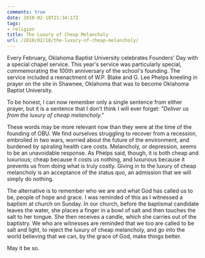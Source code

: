 ```yaml
---
comments: true
date: 2010-02-18T21:34:17Z
tags:
- religion
title: The Luxury of Cheap Melancholy
url: /2010/02/18/the-luxury-of-cheap-melancholy/
---
```


<p>Every February, Oklahoma Baptist University celebrates Founders' Day with a special chapel service. This year's service was particularly special, commemorating the 100th anniversary of the school's founding. The service included a reenactment of W.P. Blake and G. Lee Phelps kneeling in prayer on the site in Shawnee, Oklahoma that was to become Oklahoma Baptist University. </p>
<p>To be honest, I can now remember only a single sentence from either prayer, but it is a sentence that I don't think I will ever forget: <em>"Deliver us from the luxury of cheap melancholy."</em> </p>
<p>These words may be more relevant now than they were at the time of the founding of OBU. We find ourselves struggling to recover from a recession, embroiled in two wars, worried about the future of the environment, and burdened by spiraling health care costs. Melancholy, or depression, seems to be an unavoidable response. As Phelps said, though, it is both cheap and luxurious; cheap because it costs us nothing, and luxurious because it prevents us from doing what is truly costly. Giving in to the luxury of cheap melancholy is an acceptance of the status quo, an admission that we will simply do nothing.</p>
<p>The alternative is to remember who we are and what God has called us to be, people of hope and grace. I was reminded of this as I witnessed a baptism at church on Sunday. In our church, before the baptismal candidate leaves the water, she places a finger in a bowl of salt and then touches the salt to her tongue. She then receives a candle, which she carries out of the baptistry. We who are witnesses are reminded that we too are called to be salt and light, to reject the luxury of cheap melancholy, and go into the world believing that we can, by the grace of God, make things better.</p>
<p>May it be so.</p>
